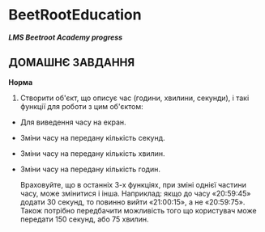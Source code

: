 # BeetRootEducation

**_LMS Beetroot Academy progress_**

## ДОМАШНЄ ЗАВДАННЯ

**Норма**

1. Створити об'єкт, що описує час (години, хвилини, секунди), і такі функції для роботи з цим об'єктом:
 - Для виведення часу на екран.
 - Зміни часу на передану кількість секунд.
 - Зміни часу на передану кількість хвилин.
 - Зміни часу на передану кількість годин.

	Враховуйте, що в останніх 3-х функціях, при зміні однієї частини часу, може змінитися і інша. Наприклад: якщо до часу «20:59:45» додати 30 секунд, то повинно вийти «21:00:15», а не «20:59:75». Також потрібно передбачити можливість того що користувач може передати 150 секунд, або 75 хвилин.